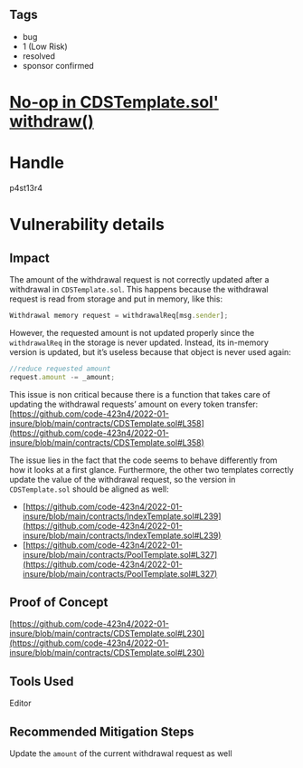 ## Tags

- bug
- 1 (Low Risk)
- resolved
- sponsor confirmed

# [No-op in CDSTemplate.sol' withdraw()](https://github.com/code-423n4/2022-01-insure-findings/issues/130) 

# Handle

p4st13r4


# Vulnerability details

## Impact

The amount of the withdrawal request is not correctly updated after a withdrawal in `CDSTemplate.sol`. This happens because the withdrawal request is read from storage and put in memory, like this:

```jsx
Withdrawal memory request = withdrawalReq[msg.sender];
```

However, the requested amount is not updated properly since the `withdrawalReq` in the storage is never updated. Instead, its in-memory version is updated, but it’s useless because that object is never used again:

```jsx
//reduce requested amount
request.amount -= _amount;
```

This issue is non critical because there is a function that takes care of updating the withdrawal requests’ amount on every token transfer: [https://github.com/code-423n4/2022-01-insure/blob/main/contracts/CDSTemplate.sol#L358](https://github.com/code-423n4/2022-01-insure/blob/main/contracts/CDSTemplate.sol#L358)

The issue lies in the fact that the code seems to behave differently from how it looks at a first glance. Furthermore, the other two templates correctly update the value of the withdrawal request, so the version in `CDSTemplate.sol` should be aligned as well:

- [https://github.com/code-423n4/2022-01-insure/blob/main/contracts/IndexTemplate.sol#L239](https://github.com/code-423n4/2022-01-insure/blob/main/contracts/IndexTemplate.sol#L239)
- [https://github.com/code-423n4/2022-01-insure/blob/main/contracts/PoolTemplate.sol#L327](https://github.com/code-423n4/2022-01-insure/blob/main/contracts/PoolTemplate.sol#L327)

## Proof of Concept

[https://github.com/code-423n4/2022-01-insure/blob/main/contracts/CDSTemplate.sol#L230](https://github.com/code-423n4/2022-01-insure/blob/main/contracts/CDSTemplate.sol#L230)

## Tools Used

Editor

## Recommended Mitigation Steps

Update the `amount` of the current withdrawal request as well


